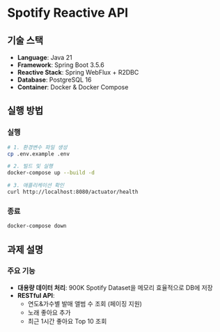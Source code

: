 # Spotify Reactive API

## 기술 스택

- **Language**: Java 21
- **Framework**: Spring Boot 3.5.6
- **Reactive Stack**: Spring WebFlux + R2DBC
- **Database**: PostgreSQL 16
- **Container**: Docker & Docker Compose

## 실행 방법

### 실행

```bash
# 1. 환경변수 파일 생성
cp .env.example .env

# 2. 빌드 및 실행
docker-compose up --build -d

# 3. 애플리케이션 확인
curl http://localhost:8080/actuator/health
```

### 종료

```bash
docker-compose down
```

## 과제 설명

### 주요 기능

- **대용량 데이터 처리**: 900K Spotify Dataset을 메모리 효율적으로 DB에 저장
- **RESTful API**:
  - 연도&가수별 발매 앨범 수 조회 (페이징 지원)
  - 노래 좋아요 추가
  - 최근 1시간 좋아요 Top 10 조회
